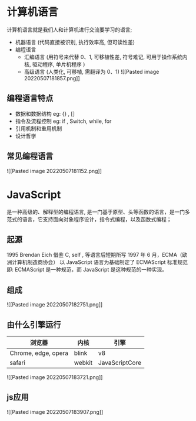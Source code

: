 # 计算机语言
 计算机语言就是我们人和计算机进行交流要学习的语言;
- 机器语言 (代码直接被识别, 执行效率高, 但可读性差)
- 编程语言
	- 汇编语言 (用符号来代替 0、1, 可移植性差, 符号难记, 可用于操作系统内核, 驱动程序, 单片机程序 )
	- 高级语言 (人类化, 可移植, 需翻译为 0、1)
![[Pasted image 20220507181857.png]]

## 编程语言特点
- 数据和数据结构  eg: {} , []
- 指令及流程控制  eg: if , Switch, while, for
- 引用机制和重用机制
- 设计哲学
## 常见编程语言
![[Pasted image 20220507181152.png]]

# JavaScript
是一种高级的、解释型的编程语言, 是一门基于原型、头等函数的语言，是一门多范式的语言，它支持面向对象程序设计，指令式编程，以及函数式编程；
## 起源
1995 Brendan Eich 借鉴 C, self , 等语言后短期所写
1997 年 6 月，ECMA（欧洲计算机制造商协会） 以 JavaScript 语言为基础制定了 ECMAScript 标准规范
即: ECMAScript 是一种规范，而 JavaScript 是这种规范的一种实现。
## 组成
![[Pasted image 20220507182751.png]]

## 由什么引擎运行

| 浏览器              | 内核   | 引擎           | 
| ------------------- | ------ | -------------- |
| Chrome, edge, opera | blink  | v8             |
| safari              | webkit | JavaScriptCore |

![[Pasted image 20220507183721.png]]

## js应用
![[Pasted image 20220507183907.png]]









